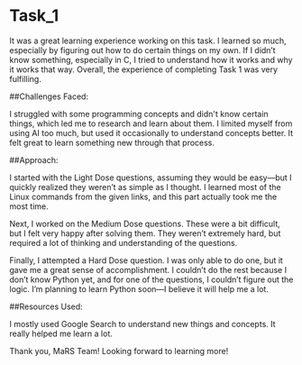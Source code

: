 # Task_1 
It was a great learning experience working on this task. I learned so much, especially by figuring out how to do certain things on my own. If I didn’t know something, especially in C, I tried to understand how it works and why it works that way. Overall, the experience of completing Task 1 was very fulfilling.

##Challenges Faced:

I struggled with some programming concepts and didn't know certain things, which led me to research and learn about them. I limited myself from using AI too much, but used it occasionally to understand concepts better. It felt great to learn something new through that process.

##Approach:

I started with the Light Dose questions, assuming they would be easy—but I quickly realized they weren’t as simple as I thought. I learned most of the Linux commands from the given links, and this part actually took me the most time.

Next, I worked on the Medium Dose questions. These were a bit difficult, but I felt very happy after solving them. They weren’t extremely hard, but required a lot of thinking and understanding of the questions.

Finally, I attempted a Hard Dose question. I was only able to do one, but it gave me a great sense of accomplishment. I couldn’t do the rest because I don’t know Python yet, and for one of the questions, I couldn’t figure out the logic. I’m planning to learn Python soon—I believe it will help me a lot.

##Resources Used:

I mostly used Google Search to understand new things and concepts. It really helped me learn a lot.

Thank you, MaRS Team!
Looking forward to learning more!
